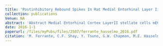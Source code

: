 ```yaml
---
title: 'Postinhibitory Rebound Spikes In Rat Medial Entorhinal Layer Ii/Iii Principal Cells Invivo Invitro And Computational Modeling Characterization'
collection: publications
Venue: NA 
abstract: 'Abstract Medial Entorhinal Cortex LayerII stellate cells mECLIISCs primarily interact via inhibitory interneurons This suggests the presence of alternative mechanisms other than excitatory synaptic inputs for triggering action potentials APs in stellate cells during spatial navigation Our intracellular recordings show that the hyperpolarizationactivated cation current Ih allows Post InhibitoryReboundSpikes PIRS in mECLIISCs Invivo strong InhibitoryPostSynaptic Potentials IPSPs immediately preceded most APs shortening their delay and enhancing excitability Invitro experiments showed that inhibition initiated spikes more effectively than excitation and that more dorsal mECLIISCs produced faster and more synchronous spikes In contrast PIRS in LayerII/III pyramidal cells PCs were harder to evoke voltageindependent and slower in dorsal mEC In computational simulations mECLIISCs morphology and Ih homeostatically regulated the dorsoventral DV differences in PIRS timing and most dendrites generated PIRS with a narrow range of stimulus amplitudes These results suggest inhibitory inputs could mediate the emergence of grid cell firing in a neuronal network'
date: 2016-1-1
paperurl: /files/myPubs/files/2587/ferrante_hasselmo_2016.pdf
citation: 'M. Ferrante, C.F. Shay, Y. Tsuno, G.W. Chapman, M.E. Hasselmo. "Postinhibitory Rebound Spikes In Rat Medial Entorhinal Layer Ii/Iii Principal Cells Invivo Invitro And Computational Modeling Characterization", <i>Cerebral Cortex</i>, 2016.'
---
```

